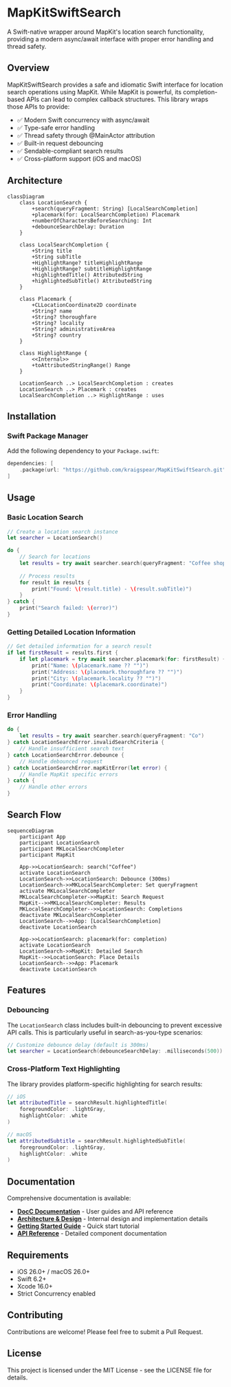 # MapKitSwiftSearch

A Swift-native wrapper around MapKit's location search functionality, providing a modern async/await interface with proper error handling and thread safety.

## Overview

MapKitSwiftSearch provides a safe and idiomatic Swift interface for location search operations using MapKit. While MapKit is powerful, its completion-based APIs can lead to complex callback structures. This library wraps those APIs to provide:

- ✅ Modern Swift concurrency with async/await
- ✅ Type-safe error handling
- ✅ Thread safety through @MainActor attribution
- ✅ Built-in request debouncing
- ✅ Sendable-compliant search results
- ✅ Cross-platform support (iOS and macOS)

## Architecture

```mermaid
classDiagram
    class LocationSearch {
        +search(queryFragment: String) [LocalSearchCompletion]
        +placemark(for: LocalSearchCompletion) Placemark
        +numberOfCharactersBeforeSearching: Int
        +debounceSearchDelay: Duration
    }
    
    class LocalSearchCompletion {
        +String title
        +String subTitle
        +HighlightRange? titleHighlightRange
        +HighlightRange? subtitleHighlightRange
        +highlightedTitle() AttributedString
        +highlightedSubTitle() AttributedString
    }
    
    class Placemark {
        +CLLocationCoordinate2D coordinate
        +String? name
        +String? thoroughfare
        +String? locality
        +String? administrativeArea
        +String? country
    }
    
    class HighlightRange {
        <<Internal>>
        +toAttributedStringRange() Range
    }
    
    LocationSearch ..> LocalSearchCompletion : creates
    LocationSearch ..> Placemark : creates
    LocalSearchCompletion ..> HighlightRange : uses
```

## Installation

### Swift Package Manager

Add the following dependency to your `Package.swift`:

```swift
dependencies: [
    .package(url: "https://github.com/kraigspear/MapKitSwiftSearch.git", from: "1.0.0")
]
```

## Usage

### Basic Location Search

```swift
// Create a location search instance
let searcher = LocationSearch()

do {
    // Search for locations
    let results = try await searcher.search(queryFragment: "Coffee shops")
    
    // Process results
    for result in results {
        print("Found: \(result.title) - \(result.subTitle)")
    }
} catch {
    print("Search failed: \(error)")
}
```

### Getting Detailed Location Information

```swift
// Get detailed information for a search result
if let firstResult = results.first {
    if let placemark = try await searcher.placemark(for: firstResult) {
        print("Name: \(placemark.name ?? "")")
        print("Address: \(placemark.thoroughfare ?? "")")
        print("City: \(placemark.locality ?? "")")
        print("Coordinate: \(placemark.coordinate)")
    }
}
```

### Error Handling

```swift
do {
    let results = try await searcher.search(queryFragment: "Co")
} catch LocationSearchError.invalidSearchCriteria {
    // Handle insufficient search text
} catch LocationSearchError.debounce {
    // Handle debounced request
} catch LocationSearchError.mapKitError(let error) {
    // Handle MapKit specific errors
} catch {
    // Handle other errors
}
```

## Search Flow

```mermaid
sequenceDiagram
    participant App
    participant LocationSearch
    participant MKLocalSearchCompleter
    participant MapKit
    
    App->>LocationSearch: search("Coffee")
    activate LocationSearch
    LocationSearch->>LocationSearch: Debounce (300ms)
    LocationSearch->>MKLocalSearchCompleter: Set queryFragment
    activate MKLocalSearchCompleter
    MKLocalSearchCompleter->>MapKit: Search Request
    MapKit-->>MKLocalSearchCompleter: Results
    MKLocalSearchCompleter-->>LocationSearch: Completions
    deactivate MKLocalSearchCompleter
    LocationSearch-->>App: [LocalSearchCompletion]
    deactivate LocationSearch
    
    App->>LocationSearch: placemark(for: completion)
    activate LocationSearch
    LocationSearch->>MapKit: Detailed Search
    MapKit-->>LocationSearch: Place Details
    LocationSearch-->>App: Placemark
    deactivate LocationSearch
```

## Features

### Debouncing
The `LocationSearch` class includes built-in debouncing to prevent excessive API calls. This is particularly useful in search-as-you-type scenarios:

```swift
// Customize debounce delay (default is 300ms)
let searcher = LocationSearch(debounceSearchDelay: .milliseconds(500))
```

### Cross-Platform Text Highlighting
The library provides platform-specific highlighting for search results:

```swift
// iOS
let attributedTitle = searchResult.highlightedTitle(
    foregroundColor: .lightGray,
    highlightColor: .white
)

// macOS
let attributedSubtitle = searchResult.highlightedSubTitle(
    foregroundColor: .lightGray,
    highlightColor: .white
)
```

## Documentation

Comprehensive documentation is available:
- **[DocC Documentation](Sources/MapKitSwiftSearch/Documentation.docc/)** - User guides and API reference
- **[Architecture & Design](docs/Architecture.md)** - Internal design and implementation details
- **[Getting Started Guide](docs/Guides/GettingStarted.md)** - Quick start tutorial
- **[API Reference](docs/Components/)** - Detailed component documentation

## Requirements
- iOS 26.0+ / macOS 26.0+
- Swift 6.2+
- Xcode 16.0+
- Strict Concurrency enabled

## Contributing
Contributions are welcome! Please feel free to submit a Pull Request.

## License
This project is licensed under the MIT License - see the LICENSE file for details.